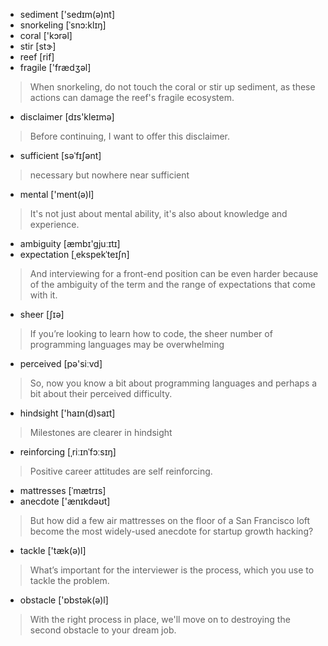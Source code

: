 - sediment ['sedɪm(ə)nt]
- snorkeling [ˈsnɔ:klɪŋ]
- coral ['kɔrəl]
- stir [stɝ]
- reef [rif]
- fragile ['frædʒəl]

> When snorkeling, do not touch the coral or stir up sediment, as these actions can damage the reef's fragile ecosystem.

- disclaimer [dɪs'kleɪmə]

> Before continuing, I want to offer this disclaimer.

- sufficient [səˈfɪʃənt]

> necessary but nowhere near sufficient

- mental ['ment(ə)l]

> It's not just about mental ability, it's also about knowledge and experience.

- ambiguity [æmbɪ'gjuːɪtɪ]
- expectation [ˌekspekˈteɪʃn]

> And interviewing for a front-end position can be even harder because of the ambiguity of the term and the range of expectations that come with it.

- sheer [ʃɪə]

> If you’re looking to learn how to code, the sheer number of programming languages may be overwhelming

- perceived [pə'siːvd]

> So, now you know a bit about programming languages and perhaps a bit about their perceived difficulty.

- hindsight ['haɪn(d)saɪt]

> Milestones are clearer in hindsight

- reinforcing [ˌriːɪnˈfɔːsɪŋ]

> Positive career attitudes are self reinforcing.

- mattresses [ˈmætrɪs]
- anecdote ['ænɪkdəʊt]

> But how did a few air mattresses on the floor of a San Francisco loft become the most widely-used anecdote for startup growth hacking?

- tackle ['tæk(ə)l]

> What’s important for the interviewer is the process, which you use to tackle the problem.

- obstacle ['ɒbstək(ə)l]

> With the right process in place, we'll move on to destroying the second obstacle to your dream job. 
